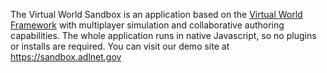 The Virtual World Sandbox is an application based on the [Virtual World Framework](https://github.com/virtual-world-framework/vwf) with multiplayer simulation and collaborative authoring capabilities. The whole application runs in native Javascript, so no plugins or installs are required. You can visit our demo site at https://sandbox.adlnet.gov


